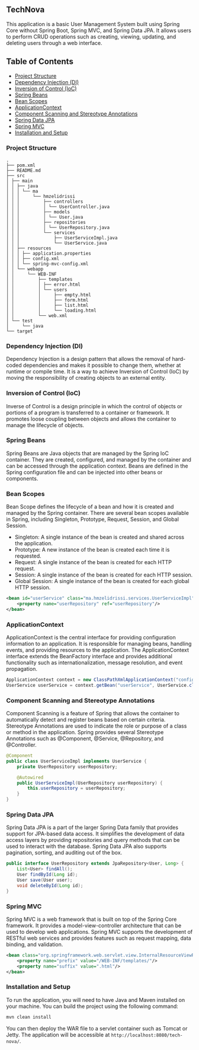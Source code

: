 ## TechNova

This application is a basic User Management System built using Spring Core without Spring Boot, Spring MVC, and Spring Data JPA. It allows users to perform CRUD operations such as creating, viewing, updating, and deleting users through a web interface.

## Table of Contents
- [Project Structure](#project-structure)
- [Dependency Injection (DI)](#dependency-injection-di)
- [Inversion of Control (IoC)](#inversion-of-control-ioc)
- [Spring Beans](#spring-beans)
- [Bean Scopes](#bean-scopes)
- [ApplicationContext](#applicationcontext)
- [Component Scanning and Stereotype Annotations](#component-scanning-and-stereotype-annotations)
- [Spring Data JPA](#spring-data-jpa)
- [Spring MVC](#spring-mvc)
- [Installation and Setup](#installation-and-setup)

### Project Structure

```
.
├── pom.xml
├── README.md
├── src
│ ├── main
│ │ ├── java
│ │ │ └── ma
│ │ │     └── hmzelidrissi
│ │ │         ├── controllers
│ │ │         │ └── UserController.java
│ │ │         ├── models
│ │ │         │ └── User.java
│ │ │         ├── repositories
│ │ │         │ └── UserRepository.java
│ │ │         └── services
│ │ │             ├── UserServiceImpl.java
│ │ │             └── UserService.java
│ │ ├── resources
│ │ │ ├── application.properties
│ │ │ ├── config.xml
│ │ │ └── spring-mvc-config.xml
│ │ └── webapp
│ │     └── WEB-INF
│ │         ├── templates
│ │         │ ├── error.html
│ │         │ └── users
│ │         │     ├── empty.html
│ │         │     ├── form.html
│ │         │     ├── list.html
│ │         │     └── loading.html
│ │         └── web.xml
│ └── test
│     └── java
└── target
```

### Dependency Injection (DI)

Dependency Injection is a design pattern that allows the removal of hard-coded dependencies and makes it possible to change them, whether at runtime or compile time. It is a way to achieve Inversion of Control (IoC) by moving the responsibility of creating objects to an external entity.

### Inversion of Control (IoC)

Inverse of Control is a design principle in which the control of objects or portions of a program is transferred to a container or framework. It promotes loose coupling between objects and allows the container to manage the lifecycle of objects.

### Spring Beans

Spring Beans are Java objects that are managed by the Spring IoC container. They are created, configured, and managed by the container and can be accessed through the application context. Beans are defined in the Spring configuration file and can be injected into other beans or components.

### Bean Scopes

Bean Scope defines the lifecycle of a bean and how it is created and managed by the Spring container. There are several bean scopes available in Spring, including Singleton, Prototype, Request, Session, and Global Session.

- Singleton: A single instance of the bean is created and shared across the application.
- Prototype: A new instance of the bean is created each time it is requested.
- Request: A single instance of the bean is created for each HTTP request.
- Session: A single instance of the bean is created for each HTTP session.
- Global Session: A single instance of the bean is created for each global HTTP session.

```xml
<bean id="userService" class="ma.hmzelidrissi.services.UserServiceImpl" scope="singleton">
    <property name="userRepository" ref="userRepository"/>
</bean>
```

### ApplicationContext

ApplicationContext is the central interface for providing configuration information to an application. It is responsible for managing beans, handling events, and providing resources to the application. The ApplicationContext interface extends the BeanFactory interface and provides additional functionality such as internationalization, message resolution, and event propagation.

```java
ApplicationContext context = new ClassPathXmlApplicationContext("config.xml");
UserService userService = context.getBean("userService", UserService.class);
```

### Component Scanning and Stereotype Annotations

Component Scanning is a feature of Spring that allows the container to automatically detect and register beans based on certain criteria. Stereotype Annotations are used to indicate the role or purpose of a class or method in the application. Spring provides several Stereotype Annotations such as @Component, @Service, @Repository, and @Controller.

```java
@Component
public class UserServiceImpl implements UserService {
    private UserRepository userRepository;

    @Autowired
    public UserServiceImpl(UserRepository userRepository) {
        this.userRepository = userRepository;
    }
}
```

### Spring Data JPA

Spring Data JPA is a part of the larger Spring Data family that provides support for JPA-based data access. It simplifies the development of data access layers by providing repositories and query methods that can be used to interact with the database. Spring Data JPA also supports pagination, sorting, and auditing out of the box.

```java
public interface UserRepository extends JpaRepository<User, Long> {
    List<User> findAll();
    User findById(Long id);
    User save(User user);
    void deleteById(Long id);
}
```

### Spring MVC

Spring MVC is a web framework that is built on top of the Spring Core framework. It provides a model-view-controller architecture that can be used to develop web applications. Spring MVC supports the development of RESTful web services and provides features such as request mapping, data binding, and validation.

```xml
<bean class="org.springframework.web.servlet.view.InternalResourceViewResolver">
    <property name="prefix" value="/WEB-INF/templates/"/>
    <property name="suffix" value=".html"/>
</bean>
```

### Installation and Setup

To run the application, you will need to have Java and Maven installed on your machine. You can build the project using the following command:

```bash
mvn clean install
```

You can then deploy the WAR file to a servlet container such as Tomcat or Jetty. The application will be accessible at `http://localhost:8080/tech-nova/`.
